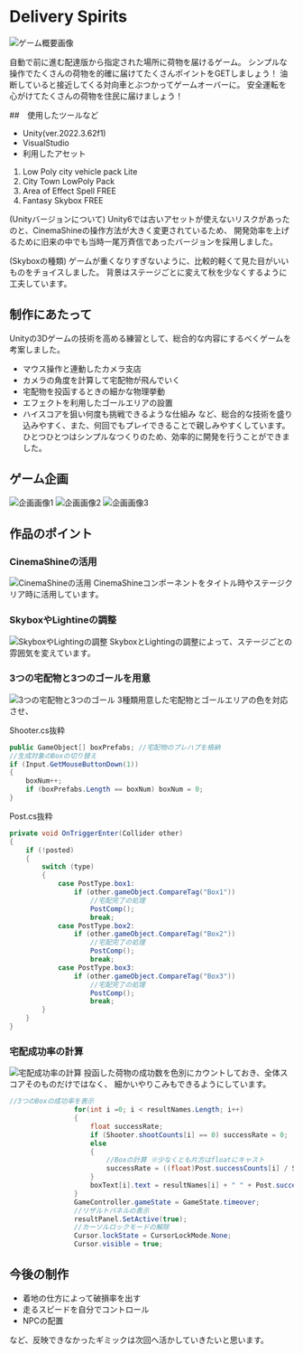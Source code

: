 # Delivery Spirits
![ゲーム概要画像](readmeimg/Image20250627113422.png)

自動で前に進む配達版から指定された場所に荷物を届けるゲーム。
シンプルな操作でたくさんの荷物を的確に届けてたくさんポイントをGETしましょう！
油断していると接近してくる対向車とぶつかってゲームオーバーに。
安全運転を心がけてたくさんの荷物を住民に届けましょう！

##　使用したツールなど
* Unity(ver.2022.3.62f1)
* VisualStudio
* 利用したアセット
1. Low Poly city vehicle pack Lite
2. City Town LowPoly Pack
3. Area of Effect Spell FREE
4. Fantasy Skybox FREE

(Unityバージョンについて)
Unity6では古いアセットが使えないリスクがあったのと、CinemaShineの操作方法が大きく変更されているため、
開発効率を上げるために旧来の中でも当時一尾万斉信であったバージョンを採用しました。

(Skyboxの種類)
ゲームが重くなりすぎないように、比較的軽くて見た目がいいものをチョイスしました。
背景はステージごとに変えて秋を少なくするように工夫しています。

## 制作にあたって
Unityの3Dゲームの技術を高める練習として、総合的な内容にするべくゲームを考案しました。
* マウス操作と連動したカメラ支店
* カメラの角度を計算して宅配物が飛んでいく
* 宅配物を投函するときの細かな物理挙動
* エフェクトを利用したゴールエリアの設置
* ハイスコアを狙い何度も挑戦できるような仕組み
など、総合的な技術を盛り込みやすく、また、何回でもプレイできることで親しみやすくしています。
ひとつひとつはシンプルなつくりのため、効率的に開発を行うことができました。

## ゲーム企画
![企画画像1](readmeimg/Image20250627120107.png)
![企画画像2](readmeimg/Image20250627120127.png)
![企画画像3](readmeimg/Image20250627120132.png)

## 作品のポイント
### CinemaShineの活用
![CinemaShineの活用](readmeimg/Image20250627125955.png)
CinemaShineコンポーネントをタイトル時やステージクリア時に活用しています。

### SkyboxやLightineの調整
![SkyboxやLightingの調整](readmeimg/Image20250627130447.png)
SkyboxとLightingの調整によって、ステージごとの雰囲気を変えています。

### 3つの宅配物と3つのゴールを用意
![3つの宅配物と3つのゴール](readmeimg/Image20250627130934.png)
3種類用意した宅配物とゴールエリアの色を対応させ、

Shooter.cs抜粋
```C#
public GameObject[] boxPrefabs; //宅配物のプレハブを格納
//生成対象のBoxの切り替え
if (Input.GetMouseButtonDown(1))
{
    boxNum++;
    if (boxPrefabs.Length == boxNum) boxNum = 0;
}
```

Post.cs抜粋
```C#
private void OnTriggerEnter(Collider other)
{
    if (!posted)
    {
        switch (type)
        {
            case PostType.box1:
                if (other.gameObject.CompareTag("Box1"))
                    //宅配完了の処理
                    PostComp();
                    break;
            case PostType.box2:
                if (other.gameObject.CompareTag("Box2"))
                    //宅配完了の処理
                    PostComp();
                    break;
            case PostType.box3:
                if (other.gameObject.CompareTag("Box3"))
                    //宅配完了の処理
                    PostComp();
                    break;
        }                        
    }
}
```


### 宅配成功率の計算
![宅配成功率の計算](readmeimg/Image20250627130929.png)
投函した荷物の成功数を色別にカウントしておき、全体スコアそのものだけではなく、
細かいやりこみもできるようにしています。

```C#
//3つのBoxの成功率を表示
                for(int i =0; i < resultNames.Length; i++)
                {
                    float successRate;
                    if (Shooter.shootCounts[i] == 0) successRate = 0;
                    else
                    {
                        //Boxの計算 ※少なくとも片方はfloatにキャスト
                        successRate = ((float)Post.successCounts[i] / Shooter.shootCounts[i]) * 100f;
                    }
                    boxText[i].text = resultNames[i] + " " + Post.successCounts[i] + "/" + Shooter.shootCounts[i] + "  success rate " + successRate.ToString("F1") + "%";
                }
                GameController.gameState = GameState.timeover;
                //リザルトパネルの表示
                resultPanel.SetActive(true);
                //カーソルロックモードの解除
                Cursor.lockState = CursorLockMode.None;
                Cursor.visible = true;

```


## 今後の制作
* 着地の仕方によって破損率を出す
* 走るスピードを自分でコントロール
* NPCの配置


など、反映できなかったギミックは次回へ活かしていきたいと思います。